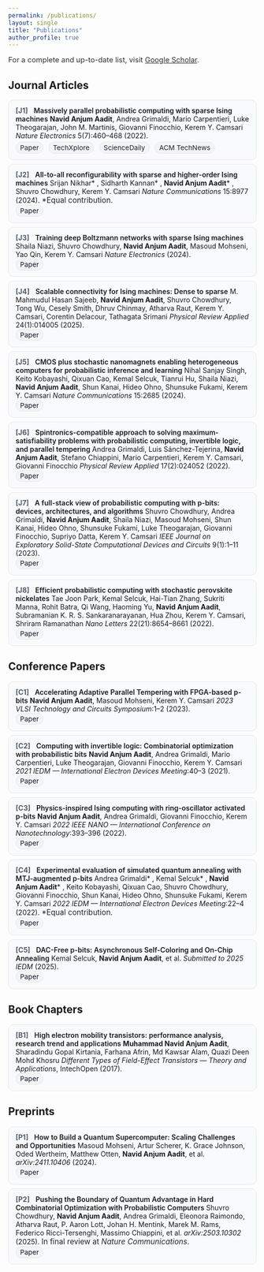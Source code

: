 ```yaml
---
permalink: /publications/
layout: single
title: "Publications"
author_profile: true
---
```


<!-- Page-scoped styles (light-only; no theme variables) -->
<style>
  .section-h{margin-top:.5rem}
  .pub-list{list-style:none;padding-left:0;margin:.4rem 0 1.2rem;}
  .pub-list li{
    border:1px solid #e5e7eb;
    background:#f8fafc;
    border-radius:10px;
    padding:12px 14px;
    margin:.5rem 0;
  }
  .pub-id{display:inline-block;font-weight:700;margin-right:.5rem;color:#334155;opacity:.85;}
  .pub-title{font-weight:600}
  .pub-venue{font-style:italic}
  .pub-notes{margin-top:.25rem;font-size:.95rem;opacity:.95}
  .badges a{
    display:inline-block;margin-right:.4rem;text-decoration:none;
    border:1px solid #e5e7eb;background:#f3f4f6;color:#111827;
    padding:3px 8px;border-radius:999px;font-size:.86rem;
  }
  .small-note{font-size:.92rem;opacity:.9;margin:.2rem 0 1rem}
  .badges a:hover{background:#e5e7eb}
</style>

<div class="small-note">
For a complete and up-to-date list, visit
<a href="{{ site.author.googlescholar | default: 'https://scholar.google.com' }}">Google Scholar</a>.
</div>

## Journal Articles

<ul class="pub-list">
  <li id="J1">
    <span class="pub-id">[J1]</span>
    <span class="pub-title">Massively parallel probabilistic computing with sparse Ising machines</span>  
    <span class="authors"><strong>Navid Anjum Aadit</strong>, Andrea Grimaldi, Mario Carpentieri, Luke Theogarajan, John M. Martinis, Giovanni Finocchio, Kerem Y. Camsari</span>  
    <span class="pub-venue"><em>Nature Electronics</em></span> 5(7):460–468 (2022).
    <div class="badges pub-notes">
      <a href="https://www.nature.com/articles/s41928-022-00774-2">Paper</a>
      <a href="https://techxplore.com/news/2022-06-fast-energy-efficient-sparse-ising-machine.html">TechXplore</a>
      <a href="https://www.sciencedaily.com/releases/2022/06/220613193453.htm">ScienceDaily</a>
      <a href="https://technews.acm.org/archives.cfm?fo=2022-06-jun/jun-15-2022.html">ACM TechNews</a>
    </div>
  </li>

  <li id="J2">
    <span class="pub-id">[J2]</span>
    <span class="pub-title">All-to-all reconfigurability with sparse and higher-order Ising machines</span>  
    <span class="authors">Srijan Nikhar* , Sidharth Kannan* , <strong>Navid Anjum Aadit</strong>* , Shuvro Chowdhury, Kerem Y. Camsari</span>  
    <span class="pub-venue"><em>Nature Communications</em></span> 15:8977 (2024). <span class="pub-notes">*Equal contribution.</span>
    <div class="badges"><a href="https://www.nature.com/articles/s41467-024-53270-w">Paper</a></div>
  </li>

  <li id="J3">
    <span class="pub-id">[J3]</span>
    <span class="pub-title">Training deep Boltzmann networks with sparse Ising machines</span>  
    <span class="authors">Shaila Niazi, Shuvro Chowdhury, <strong>Navid Anjum Aadit</strong>, Masoud Mohseni, Yao Qin, Kerem Y. Camsari</span>  
    <span class="pub-venue"><em>Nature Electronics</em></span> (2024).
    <div class="badges"><a href="https://www.nature.com/articles/s41928-024-01182-4">Paper</a></div>
  </li>

  <li id="J4">
    <span class="pub-id">[J4]</span>
    <span class="pub-title">Scalable connectivity for Ising machines: Dense to sparse</span>  
    <span class="authors">M. Mahmudul Hasan Sajeeb, <strong>Navid Anjum Aadit</strong>, Shuvro Chowdhury, Tong Wu, Cesely Smith, Dhruv Chinmay, Atharva Raut, Kerem Y. Camsari, Corentin Delacour, Tathagata Srimani</span>  
    <span class="pub-venue"><em>Physical Review Applied</em></span> 24(1):014005 (2025).
    <div class="badges"><a href="https://journals.aps.org/prapplied/abstract/10.1103/kx8m-5h3h">Paper</a></div>
  </li>

  <li id="J5">
    <span class="pub-id">[J5]</span>
    <span class="pub-title">CMOS plus stochastic nanomagnets enabling heterogeneous computers for probabilistic inference and learning</span>  
    <span class="authors">Nihal Sanjay Singh, Keito Kobayashi, Qixuan Cao, Kemal Selcuk, Tianrui Hu, Shaila Niazi, <strong>Navid Anjum Aadit</strong>, Shun Kanai, Hideo Ohno, Shunsuke Fukami, Kerem Y. Camsari</span>  
    <span class="pub-venue"><em>Nature Communications</em></span> 15:2685 (2024).
    <div class="badges"><a href="https://www.nature.com/articles/s41467-024-46645-6">Paper</a></div>
  </li>

  <li id="J6">
    <span class="pub-id">[J6]</span>
    <span class="pub-title">Spintronics-compatible approach to solving maximum-satisfiability problems with probabilistic computing, invertible logic, and parallel tempering</span>  
    <span class="authors">Andrea Grimaldi, Luis Sánchez-Tejerina, <strong>Navid Anjum Aadit</strong>, Stefano Chiappini, Mario Carpentieri, Kerem Y. Camsari, Giovanni Finocchio</span>  
    <span class="pub-venue"><em>Physical Review Applied</em></span> 17(2):024052 (2022).
    <div class="badges"><a href="https://journals.aps.org/prapplied/abstract/10.1103/PhysRevApplied.17.024052">Paper</a></div>
  </li>

  <li id="J7">
    <span class="pub-id">[J7]</span>
    <span class="pub-title">A full-stack view of probabilistic computing with p-bits: devices, architectures, and algorithms</span>  
    <span class="authors">Shuvro Chowdhury, Andrea Grimaldi, <strong>Navid Anjum Aadit</strong>, Shaila Niazi, Masoud Mohseni, Shun Kanai, Hideo Ohno, Shunsuke Fukami, Luke Theogarajan, Giovanni Finocchio, Supriyo Datta, Kerem Y. Camsari</span>  
    <span class="pub-venue"><em>IEEE Journal on Exploratory Solid-State Computational Devices and Circuits</em></span> 9(1):1–11 (2023).
    <div class="badges"><a href="https://ieeexplore.ieee.org/document/10068500">Paper</a></div>
  </li>

  <li id="J8">
    <span class="pub-id">[J8]</span>
    <span class="pub-title">Efficient probabilistic computing with stochastic perovskite nickelates</span>  
    <span class="authors">Tae Joon Park, Kemal Selcuk, Hai-Tian Zhang, Sukriti Manna, Rohit Batra, Qi Wang, Haoming Yu, <strong>Navid Anjum Aadit</strong>, Subramanian K. R. S. Sankaranarayanan, Hua Zhou, Kerem Y. Camsari, Shriram Ramanathan</span>  
    <span class="pub-venue"><em>Nano Letters</em></span> 22(21):8654–8661 (2022).
    <div class="badges"><a href="https://pubs.acs.org/doi/full/10.1021/acs.nanolett.2c03223">Paper</a></div>
  </li>
</ul>

## Conference Papers

<ul class="pub-list">
  <li id="C1">
    <span class="pub-id">[C1]</span>
    <span class="pub-title">Accelerating Adaptive Parallel Tempering with FPGA-based p-bits</span>  
    <span class="authors"><strong>Navid Anjum Aadit</strong>, Masoud Mohseni, Kerem Y. Camsari</span>  
    <span class="pub-venue"><em>2023 VLSI Technology and Circuits Symposium</em></span>:1–2 (2023).
    <div class="badges"><a href="https://ieeexplore.ieee.org/document/10185207">Paper</a></div>
  </li>

  <li id="C2">
    <span class="pub-id">[C2]</span>
    <span class="pub-title">Computing with invertible logic: Combinatorial optimization with probabilistic bits</span>  
    <span class="authors"><strong>Navid Anjum Aadit</strong>, Andrea Grimaldi, Mario Carpentieri, Luke Theogarajan, Giovanni Finocchio, Kerem Y. Camsari</span>  
    <span class="pub-venue"><em>2021 IEDM — International Electron Devices Meeting</em></span>:40–3 (2021).
    <div class="badges"><a href="https://ieeexplore.ieee.org/document/9720514">Paper</a></div>
  </li>

  <li id="C3">
    <span class="pub-id">[C3]</span>
    <span class="pub-title">Physics-inspired Ising computing with ring-oscillator activated p-bits</span>  
    <span class="authors"><strong>Navid Anjum Aadit</strong>, Andrea Grimaldi, Giovanni Finocchio, Kerem Y. Camsari</span>  
    <span class="pub-venue"><em>2022 IEEE NANO — International Conference on Nanotechnology</em></span>:393–396 (2022).
    <div class="badges"><a href="https://ieeexplore.ieee.org/document/9928681">Paper</a></div>
  </li>

  <li id="C4">
    <span class="pub-id">[C4]</span>
    <span class="pub-title">Experimental evaluation of simulated quantum annealing with MTJ-augmented p-bits</span>  
    <span class="authors">Andrea Grimaldi* , Kemal Selcuk* , <strong>Navid Anjum Aadit</strong>* , Keito Kobayashi, Qixuan Cao, Shuvro Chowdhury, Giovanni Finocchio, Shun Kanai, Hideo Ohno, Shunsuke Fukami, Kerem Y. Camsari</span>  
    <span class="pub-venue"><em>2022 IEDM — International Electron Devices Meeting</em></span>:22–4 (2022). <span class="pub-notes">*Equal contribution.</span>
    <div class="badges"><a href="https://ieeexplore.ieee.org/document/10019530">Paper</a></div>
  </li>

  <li id="C5">
    <span class="pub-id">[C5]</span>
    <span class="pub-title">DAC-Free p-bits: Asynchronous Self-Coloring and On-Chip Annealing</span>  
    <span class="authors">Kemal Selcuk, <strong>Navid Anjum Aadit</strong>, et al.</span>  
    <span class="pub-venue">Submitted to <em>2025 IEDM</em></span> (2025).
    <div class="badges"><a href="#">Paper</a></div>
  </li>
</ul>

## Book Chapters

<ul class="pub-list">
  <li id="B1">
    <span class="pub-id">[B1]</span>
    <span class="pub-title">High electron mobility transistors: performance analysis, research trend and applications</span>  
    <span class="authors"><strong>Muhammad Navid Anjum Aadit</strong>, Sharadindu Gopal Kirtania, Farhana Afrin, Md Kawsar Alam, Quazi Deen Mohd Khosru</span>  
    <span class="pub-venue"><em>Different Types of Field-Effect Transistors — Theory and Applications</em></span>, IntechOpen (2017).
    <div class="badges"><a href="https://www.intechopen.com/chapters/54563">Paper</a></div>
  </li>
</ul>

## Preprints

<ul class="pub-list">
  <li id="P1">
    <span class="pub-id">[P1]</span>
    <span class="pub-title">How to Build a Quantum Supercomputer: Scaling Challenges and Opportunities</span>  
    <span class="authors">Masoud Mohseni, Artur Scherer, K. Grace Johnson, Oded Wertheim, Matthew Otten, <strong>Navid Anjum Aadit</strong>, et al.</span>  
    <span class="pub-venue"><em>arXiv:2411.10406</em></span> (2024).
    <div class="badges"><a href="https://arxiv.org/abs/2411.10406">Paper</a></div>
  </li>

  <li id="P2">
    <span class="pub-id">[P2]</span>
    <span class="pub-title">Pushing the Boundary of Quantum Advantage in Hard Combinatorial Optimization with Probabilistic Computers</span>  
    <span class="authors">Shuvro Chowdhury, <strong>Navid Anjum Aadit</strong>, Andrea Grimaldi, Eleonora Raimondo, Atharva Raut, P. Aaron Lott, Johan H. Mentink, Marek M. Rams, Federico Ricci-Tersenghi, Massimo Chiappini, et al.</span>  
    <span class="pub-venue"><em>arXiv:2503.10302</em></span> (2025). <span class="pub-notes">In final review at <em>Nature Communications</em>.</span>
    <div class="badges"><a href="https://arxiv.org/abs/2503.10302">Paper</a></div>
  </li>
</ul>

